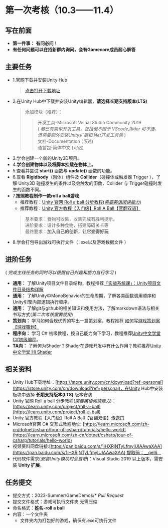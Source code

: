 <!-- title: Gamecore 2023夏季考核 -->   
# 第一次考核（10.3——11.4） 
## 写在前面 
* __第一件事：__ __有问必问！__
* __有任何问题可以在招新群内询问，会有Gamecore成员耐心解答__   
## 主要任务   
* 1.官网下载并安装Unity Hub 
   > [点击打开下载地址](https://unity.com/cn/download)    
* 2.在Unity Hub中下载并安装Unity编辑器，__请选择长期支持版本(LTS)__  
   > 添加模块（推荐）：  
   >> 开发工具-Microsoft Visual Studio Community 2019   
   >> ( _若已有类似开发工具，包括但不限于 VScode,Rider 可不选，但需要额外安装Unity扩展和.Net开发工具包_ )  
   >> 文档-Documentation (_可选_)  
   >> 语言包-简体中文 (_可选_)   
* 3.学会创建一个新的Unity3D项目。
* 4.__学会创建物体以及将脚本挂载在物体上。__  
* 5.查看并尝试 __start()__ 函数与 __update()__ 函数的功能。  
* 6.查看 __Rigidbody__（刚体）组件及 __Collider__（碰撞体或触发器 Trigger ），了解 Unity3D 碰撞发生的条件以及会触发的函数，Collider 与 Trigger碰撞时发生的函数不同。  
* 7.__按照教程制作一款roll a ball游戏__ 
   * 推荐教程：[Unity 官网 Roll a ball 分步教程(_需要英语阅读能力_)](https://learn.unity.com/project/roll-a-ball)
   * 推荐教程：[Unity 官方教程【入门级】Roll A Ball【官翻双语】](https://www.bilibili.com/video/BV18W411671S/?vd_source=af77f098d1a61192af17c58eaf7f82fb)
  > 基本要求：食物可收集，收集完成有胜利提示。  
  > 进阶要求：设计多种食物，搭建障碍关卡等  
  > 最终要求：__加入自己的创新，让它变得好玩__  
* 8.学会打包导出游戏可执行文件（ .exe以及游戏数据文件 ）
## 进阶任务  
( _完成主线任务的同时可以根据自己兴趣和能力自行学习_ )  
* __通用：__ 了解Unity项目文件目录结构，教程推荐[「实战系统课」：Unity项目文件目录结构详解](https://www.bilibili.com/video/BV1wy4y1Q7QR/?share_source=copy_web&vd_source=cc26c2405cb1c8fb0a4f28c62b7e1e96)
* __通用：__ 了解Unity中MonoBehavior的生命周期，了解各类函数调用顺序和Unity引擎内部逻辑执行顺序。
* __通用：__ 了解git与github的相关知识和使用方法，了解markdown语法与相关书写方式(_第二次考核需要使用_) 
* __策划向：__ 学习如何合规优秀的写出一篇策划案，教程推荐  [如何写游戏策划案【游戏策划】](https://www.bilibili.com/video/BV1wz4y1d7Mj/?share_source=copy_web&vd_source=cc26c2405cb1c8fb0a4f28c62b7e1e96)    
* __程序向：__ 学习 C# 初级教程，按自己能力向下学习，教程推荐[Unity中文学堂 C#初级编程](https://learn.u3d.cn/tutorial/beginner-gameplay-scripting)。  
* __TA向：__ 了解何为Shader？Shader在游戏开发中有什么作用？教程推荐[Unity中文学堂 Hi Shader](https://learn.u3d.cn/tutorial/hi-shader)  
## 相关资料
* Unity Hub下载地址：[https://store.unity.com/cn/download?ref=personal](https://store.unity.com/cn/download?ref=personal)，在Unity Hub中安装板块中选择 __长期支持版本(LTS)__ 版本安装
* Unity 官网 Roll a ball 分步教程(_需要英语阅读能力_)：[https://learn.unity.com/project/roll-a-ball](https://learn.unity.com/project/roll-a-ball)  
* Unity 官方教程【入门级】Roll A Ball【官翻双语】[传送门](https://www.bilibili.com/video/BV18W411671S/?vd_source=af77f098d1a61192af17c58eaf7f82fb)
* Microsoft官网 C# 交互式教程地址: [https://learn.microsoft.com/zh-cn/dotnet/csharp/tour-of-csharp/tutorials/hello-world](https://learn.microsoft.com/zh-cn/dotnet/csharp/tour-of-csharp/tutorials/hello-world)
* 视频资料网盘链接:[https://pan.baidu.com/s/1iHXRjNTyLfmyIUIAAwaXAA](https://pan.baidu.com/s/1iHXRjNTyLfmyIUIAAwaXAA),提取码：__qel6__
* 代码软件需求(_安装Unity模块时会自带_)：Visual Studio 2019 以上版本，需安装 __Unity 扩展__。
## 任务提交
* 提交方式：2023-Summer/GameDemos/* _Pull Request_
* 提交文件格式：游戏可执行文件夹 无需压缩
* 命名格式：__姓名-roll a ball__
* 内容：一个文件夹    
   * 文件夹内为打包好的游戏，确保有.exe可执行文件

